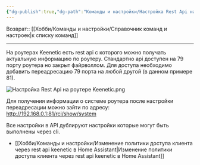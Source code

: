 ```yaml
---
{"dg-publish":true,"dg-path":"Команды и настройки/Настройка Rest Api на роутере Keenetic.md","permalink":"/komandy-i-nastrojki/nastrojka-rest-api-na-routere-keenetic/","updated":"2024-09-03T16:12:11+03:00"}
---
```


Возврат:: [[Хобби/Команды и настройки/Справочник команд и настроек\|к списку команд]]

---
На роутерах Keenetic есть rest api с которого можно получать актуальную информацию по роутеру. Стандартно api доступен на 79 порту роутера но закрыт файрволлом. Для доступа необходимо добавить переадресацию 79 порта на любой другой (в данном примере 81).

![Настройка Rest Api на роутере Keenetic.png](/img/user/%D0%98%D1%81%D1%85%D0%BE%D0%B4%D0%BD%D0%B8%D0%BA%D0%B8/%D0%9D%D0%B0%D1%81%D1%82%D1%80%D0%BE%D0%B9%D0%BA%D0%B0%20Rest%20Api%20%D0%BD%D0%B0%20%D1%80%D0%BE%D1%83%D1%82%D0%B5%D1%80%D0%B5%20Keenetic.png)

Для получения информации о системе роутера после настройки переадресации можно зайти по адресу: http://192.168.0.1:81/rci/show/system

Все настройки в API дублируют настройки которые могут быть выполнены через cli.
 - [[Хобби/Команды и настройки/Изменение политики доступа клиента через rest api keenetic в Home Assistant\|Изменение политики доступа клиента через rest api keenetic в Home Assistant]]